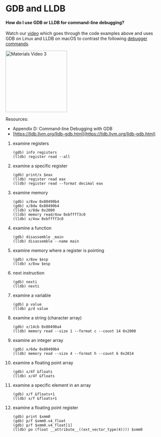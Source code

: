 # GDB and LLDB

#### How do I use GDB or LLDB for command-line debugging?

Watch our [video](https://youtu.be/oMp_R1hWLtM) which goes through the code examples above and uses GDB on Linux and LLDB on macOS to contrast the following [debugger commands](./ExampleCommands.txt).

[<img src = "https://img.youtube.com/vi/oMp_R1hWLtM/0.jpg" alt = "Materials Video 3" width="200" border="0" hspace="0" vspace="0">](https://www.youtube.com/watch?v=oMp_R1hWLtM)

Resources:

- Appendix D: Command-line Debugging with GDB
- [https://lldb.llvm.org/lldb-gdb.html](https://lldb.llvm.org/lldb-gdb.html)

1. examine registers

	```
	(gdb) info registers
	(lldb) register read --all
	```

2. examine a specific register

	```
	(gdb) print/x $eax
	(lldb) register read eax
	(lldb) register read --format decimal eax
	```

3. examine memory

	```
	(gdb) x/8xw 0x80490b4
	(gdb) x/8dw 0x80490b4
	(lldb) x/8dw 0x2000
	(lldb) memory read/4xw 0xbffff3c0
	(lldb) x/4xw 0xbffff3c0
	```

4. examine a function

	```
	(gdb) disassemble _main
	(lldb) disassemble --name main
	```

5. examine memory where a register is pointing

	```
	(gdb) x/8xw $esp
	(lldb) x/8xw $esp
	```

6. next instruction

	```
	(gdb) nexti
	(lldb) nexti
	```

7. examine a variable

	```
	(gdb) p value
	(lldb) p/d value
	```

8. examine a string (character array)

	```
	(gdb) x/14cb 0x80490a4
	(lldb) memory read --size 1 --format c --count 14 0x2000
	```

9. examine an integer array

	```
	(gdb) x/6dw 0x80490b4
	(lldb) memory read --size 4 --format h --count 6 0x2014
	```

10. examine a floating point array

	```
	(gdb) x/4f &floats
	(lldb) x/4f &floats
	```

11. examine a specific element in an array

	```
	(gdb) x/f &floats+1
	(lldb) x/f &floats+1
	```

12. examine a floating point register

	```
	(gdb) print $xmm0
	(gdb) p/f $xmm0.v4_float
	(gdb) p/f $xmm0.v4_float[1]
	(lldb) po (float __attribute__((ext_vector_type(4)))) $xmm0
	```
